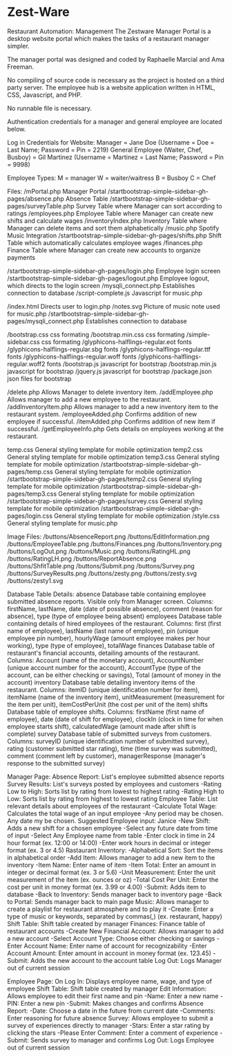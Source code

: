 # Zest-Ware
Restaurant Automation: Management
The Zestware Manager Portal is a desktop website portal
which makes the tasks of a restaurant manager simpler.

The manager portal was designed and coded by Raphaelle
Marcial and Ama Freeman.

No compiling of source code is necessary as the project
is hosted on a third party server. The employee hub is
a website application written in HTML, CSS, Javascript,
and PHP.

No runnable file is necessary.

Authentication credentials for a manager and general
employee are located below.

Log in Credentials for Website:
Manager = Jane Doe
	(Username = Doe = Last Name; Password = Pin = 2219)
General Employee (Waiter, Chef, Busboy) = Gil Martinez
	(Username = Martinez = Last Name; Password = Pin = 9998)

Employee Types:
M = manager
W = waiter/waitress
B = Busboy
C = Chef

Files:
/mPortal.php				Manager Portal
/startbootstrap-simple-sidebar-gh-pages/absence.php		Absence Table
/startbootstrap-simple-sidebar-gh-pages/surveyTable.php	Survey Table where Manager can sort according to ratings
/employees.php											Employee Table where Manager can create new shifts and calculate wages
/inventoryIndex.php										Inventory Table where Manager can delete items and sort them alphabetically
/music.php				Spotify Music Integration
/startbootstrap-simple-sidebar-gh-pages/shifts.php		Shift Table which automatically calculates employee wages
/finances.php											Finance Table where Manager can create new accounts to organize payments

/startbootstrap-simple-sidebar-gh-pages/login.php		Employee login screen
/startbootstrap-simple-sidebar-gh-pages/logout.php		Employee logout, which directs to the login screen
/mysqli_connect.php										Establishes connection to database
/script-complete.js										Javascript for music.php

/index.html													Directs user to login.php
/notes.svg													Picture of music note used for music.php
/startbootstrap-simple-sidebar-gh-pages/mysqli_connect.php	Establishes connection to database

/bootstrap.css									css formating
/bootstrap.min.css								css formating
/simple-sidebar.css								css formating
/glyphicons-halflings-regular.eot				fonts
/glyphicons-halflings-regular.sbg				fonts
/glyphicons-halflings-regular.ttf				fonts
/glyphicons-halflings-regular.woff				fonts
/glyphicons-halflings-regular.woff2				fonts
/bootstrap.js									javascript for bootstrap
/bootstrap.min.js								javascript for bootstrap
/jquery.js										javascript for bootstrap
/package.json									json files for bootstrap

/delete.php				Allows Manager to delete inventory item.
/addEmployee.php		Allows manager to add a new employee to the restaurant.
/addInventoryItem.php	Allows manager to add a new inventory item to the restaurant system.
/employeeAdded.php		Confirms addition of new employee if successful.
/itemAdded.php			Confirms addition of new item if successful.
/getEmployeeInfo.php	Gets details on employees working at the restaurant.

temp.css														General styling template for mobile optimization
temp2.css														General styling template for mobile optimization
temp3.css														General styling template for mobile optimization
/startbootstrap-simple-sidebar-gh-pages/temp.css				General styling template for mobile optimization
/startbootstrap-simple-sidebar-gh-pages/temp2.css				General styling template for mobile optimization
/startbootstrap-simple-sidebar-gh-pages/temp3.css				General styling template for mobile optimization
/startbootstrap-simple-sidebar-gh-pages/survey.css				General styling template for mobile optimization
/startbootstrap-simple-sidebar-gh-pages/login.css				General styling template for mobile optimization
/style.css														General styling template for music.php

Image Files:
/buttons/AbsenceReport.png
/buttons/EditInformation.png
/buttons/EmployeeTable.png
/buttons/Finances.png
/buttons/Inventory.png
/buttons/LogOut.png
/buttons/Music.png
/buttons/RatingHL.png
/buttons/RatingLH.png
/buttons/ReportAbsence.png
/buttons/ShfitTable.png
/buttons/Submit.png
/buttons/Survey.png
/buttons/SurveyResults.png
/buttons/zesty.png
/buttons/zesty.svg
/buttons/zesty1.svg

Database Table Details:
absence		Database table containing employee submitted absence reports. Visible only from Manager screen. Columns: firstName, lastName, date (date of possible absence), comment (reason for absence), type (type of employee being absent)
employees	Database table containing details of hired employees of the restaurant. Columns: first (first name of employee), lastName (last name of employee), pin (unique employee pin number), hourlyWage (amount employee makes per hour working), type (type of employee), totalWage
finances	Database table of restaurant's financial accounts, detailing amounts of the restaurant. Columns: Account (name of the monetary account), AccountNumber (unique account number for the account), AccountType (type of the account, can be either checking or savings), Total (amount of money in the account)
inventory	Database table detailing inventory items of the restaurant. Columns: itemID (unique identification number for item), itemName (name of the inventory item), unitMeasurement (measurement for the item per unit), itemCostPerUnit (the cost per unit of the item)
shifts		Database table of employee shifts. Columns: firstName (first name of employee), date (date of shift for employee), clockIn (clock in time for when employee starts shift), calculatedWage (amount made after shift is complete)
survey		Database table of submitted surveys from customers. Columns: surveyID (unique identification number of submitted survey), rating (customer submitted star rating), time (time survey was submitted), comment (comment left by customer), managerResponse (manager's response to the submitted survey)

Manager Page:
	Absence Report: List's employee submitted absence reports
	Survey Results: List's surveys posted by employees and customers
		-Rating Low to High: Sorts list by rating from lowest to highest rating
		-Rating High to Low: Sorts list by rating from highest to lowest rating
	Employee Table: List relevant details about employees of the restaurant
		-Calculate Total Wage: Calculates the total wage of an input employee
			-Any period may be chosen. Any date my be chosen. Suggested Employee input: Janice
		-New Shift: Adds a new shift for a chosen employee
			-Select any future date from time of input
			-Select Any Employee name from table
			-Enter clock in time in 24 hour format (ex. 12:00 or 14:00)
			-Enter work hours in decimal or integer format (ex. 3 or 4.5)
	Rastaurant Inventory:
		-Alphabetical Sort: Sort the items in alphabetical order
		-Add Item: Allows manager to add a new item to the inventory
			-Item Name: Enter name of item
			-Item Total: Enter an amount in integer or decimal format (ex. 3 or 5.6)
			-Unit Measurement: Enter the unit measurement of the item (ex. ounces or oz)
			-Total Cost Per Unit: Enter the cost per unit in money format (ex. 3.99 or 4.00)
			-Submit: Adds item to database
			-Back to Inventory: Sends manager back to inventory page
			-Back to Portal: Sends manager back to main page
	Music: Allows manager to create a playlist for restaurant atmosphere and to play it
		-Create: Enter a type of music or keywords, separated by commas(,) (ex. restaurant, happy)
	Shift Table: Shift table created by manager
	Finances: Finance table of restaurant accounts
		-Create New Financial Account: Allows manager to add a new account
			-Select Account Type: Choose either checking or savings
			-Enter Account Name: Enter name of account for recognizability
			-Enter Account Amount: Enter amount in account in money format (ex. 123.45)
			-Submit: Adds the new account to the account table
	Log Out: Logs Manager out of current session

Employee Page:
	On Log In: Displays employee name, wage, and type of employee
	Shift Table: Shift table created by manager
	Edit Information: Allows employee to edit their first name and pin
		-Name: Enter a new name
		-PIN: Enter a new pin
		-Submit: Makes changes and confirms
	Absence Report:
		-Date: Choose a date in the future from current date
		-Comments: Enter reasoning for future absence
	Survey: Allows employee to submit a survey of experiences directly to manager
		-Stars: Enter a star rating by clicking the stars
		-Please Enter Comment: Enter a comment of experience
		-Submit: Sends survey to manager and confirms
Log Out: Logs Employee out of current session

